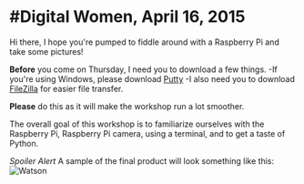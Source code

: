#Digital Women, April 16, 2015
===

Hi there, I hope you're pumped to fiddle around with a Raspberry Pi and take some pictures! 

**Before** you come on Thursday, I need you to download a few things. 
	-If you're using Windows, please download [Putty](http://www.chiark.greenend.org.uk/~sgtatham/putty/download.html)
	-I also need you to download [FileZilla](https://filezilla-project.org/download.php?type=client) for easier file transfer. 

**Please** do this as it will make the workshop run a lot smoother. 

The overall goal of this workshop is to familiarize ourselves with the Raspberry Pi, Raspberry Pi camera, using a terminal, and to get a taste of Python. 

*Spoiler Alert* 
A sample of the final product will look something like this:
	![Watson](http://gabbyortman.me/watson/watsonlapse.gif)